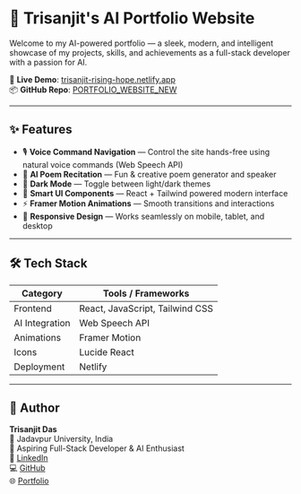 # 💼 Trisanjit's AI Portfolio Website

Welcome to my AI-powered portfolio — a sleek, modern, and intelligent showcase of my projects, skills, and achievements as a full-stack developer with a passion for AI.

🔗 **Live Demo**: [trisanjit-rising-hope.netlify.app](https://trisanjit-rising-hope.netlify.app)  
📦 **GitHub Repo**: [PORTFOLIO_WEBSITE_NEW](https://github.com/TrisanjitrisingSD/PORTFOLIO_WEBSITE_NEW)

---

## ✨ Features

- 🎙️ **Voice Command Navigation** — Control the site hands-free using natural voice commands (Web Speech API)
- 📜 **AI Poem Recitation** — Fun & creative poem generator and speaker
- 🌙 **Dark Mode** — Toggle between light/dark themes
- 🧠 **Smart UI Components** — React + Tailwind powered modern interface
- ⚡ **Framer Motion Animations** — Smooth transitions and interactions
- 📱 **Responsive Design** — Works seamlessly on mobile, tablet, and desktop

---

## 🛠️ Tech Stack

| Category         | Tools / Frameworks                     |
|------------------|----------------------------------------|
| Frontend         | React, JavaScript, Tailwind CSS        |
| AI Integration   | Web Speech API                         |
| Animations       | Framer Motion                          |
| Icons            | Lucide React                           |
| Deployment       | Netlify                                |

---

## 👤 Author

**Trisanjit Das**  
📍 Jadavpur University, India  
💼 Aspiring Full-Stack Developer & AI Enthusiast  
🔗 [LinkedIn](https://www.linkedin.com/in/trisanjit-das-60482728b)  
💻 [GitHub](https://github.com/TrisanjitrisingSD)  
🌐 [Portfolio](https://trisanjit-rising-hope.netlify.app)